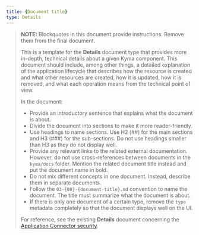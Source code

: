 ```yaml
---
title: {Document title}
type: Details
---
```


>**NOTE:** Blockquotes in this document provide instructions. Remove them from the final document.
>
>This is a template for the **Details** document type that provides more in-depth, technical details about a given Kyma component. This document should include, among other things, a detailed explanation of the application lifecycle that describes how the resource is created and what other resources are created, how it is updated, how it is removed, and what each operation means from the technical point of view.  
>
>  In the document:
> * Provide an introductory sentence that explains what the document is about.
> * Divide the document into sections to make it more reader-friendly.
> * Use headings to name sections. Use H2 (##) for the main sections and H3 (###) for the sub-sections. Do not use headings smaller than H3 as they do not display well.
> * Provide any relevant links to the related external documentation. However, do not use cross-references between documents in the `kyma/docs` folder. Mention the related document title instead and put the document name in bold.
> * Do not mix different concepts in one document. Instead, describe them in separate documents.
> * Follow the `03-{00}-{document-title}.md` convention to name the document. The title must summarize what the document is about.
> * If there is only one document of a certain type, remove the `type` metadata completely so that the document displays well on the UI.
>
> For reference, see the existing **Details** document concerning the [Application Connector security](https://github.com/kyma-project/kyma/blob/master/docs/application-connector/docs/03-01-ac-security.md).
